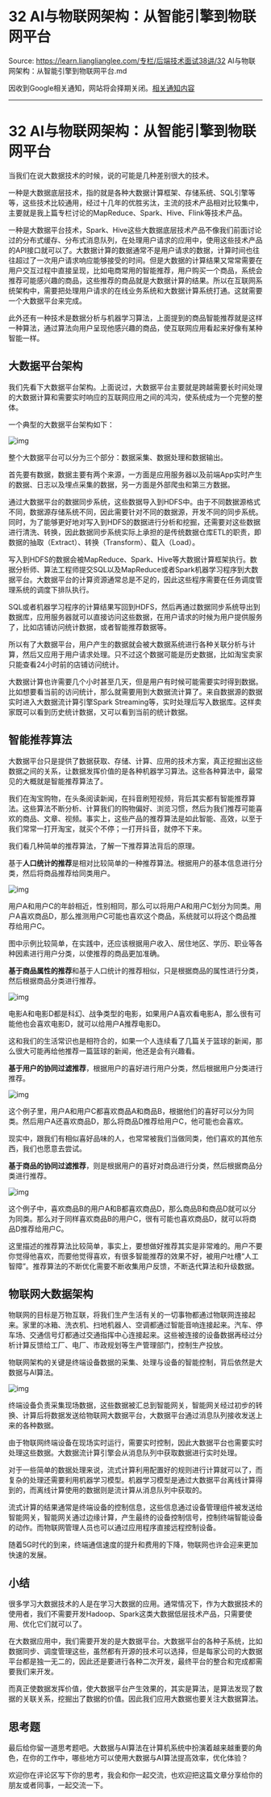 # 32 AI与物联网架构：从智能引擎到物联网平台 

Source: https://learn.lianglianglee.com/专栏/后端技术面试38讲/32 AI与物联网架构：从智能引擎到物联网平台.md

因收到Google相关通知，网站将会择期关闭。[相关通知内容](https://lumendatabase.org/notices/44265620)

---

# 32 AI与物联网架构：从智能引擎到物联网平台

当我们在说大数据技术的时候，说的可能是几种差别很大的技术。

一种是大数据底层技术，指的就是各种大数据计算框架、存储系统、SQL引擎等等，这些技术比较通用，经过十几年的优胜劣汰，主流的技术产品相对比较集中，主要就是我上篇专栏讨论的MapReduce、Spark、Hive、Flink等技术产品。

一种是大数据平台技术，Spark、Hive这些大数据底层技术产品不像我们前面讨论过的分布式缓存、分布式消息队列，在处理用户请求的应用中，使用这些技术产品的API接口就可以了。大数据计算的数据通常不是用户请求的数据，计算时间也往往超过了一次用户请求响应能够接受的时间。但是大数据的计算结果又常常需要在用户交互过程中直接呈现，比如电商常用的智能推荐，用户购买一个商品，系统会推荐可能感兴趣的商品，这些推荐的商品就是大数据计算的结果。所以在互联网系统架构中，需要把处理用户请求的在线业务系统和大数据计算系统打通。这就需要一个大数据平台来完成。

此外还有一种技术是数据分析与机器学习算法，上面提到的商品智能推荐就是这样一种算法，通过算法向用户呈现他感兴趣的商品，使互联网应用看起来好像有某种智能一样。

## 大数据平台架构

我们先看下大数据平台架构。上面说过，大数据平台主要就是跨越需要长时间处理的大数据计算和需要实时响应的互联网应用之间的鸿沟，使系统成为一个完整的整体。

一个典型的大数据平台架构如下：

![img](assets/d2ba4c3628056e8948f771931fb1a0ae.png)

整个大数据平台可以分为三个部分：数据采集、数据处理和数据输出。

首先要有数据，数据主要有两个来源，一方面是应用服务器以及前端App实时产生的数据、日志以及埋点采集的数据，另一方面是外部爬虫和第三方数据。

通过大数据平台的数据同步系统，这些数据导入到HDFS中。由于不同数据源格式不同，数据源存储系统不同，因此需要针对不同的数据源，开发不同的同步系统。同时，为了能够更好地对写入到HDFS的数据进行分析和挖掘，还需要对这些数据进行清洗、转换，因此数据同步系统实际上承担的是传统数据仓库ETL的职责，即数据的抽取（Extract）、转换（Transform）、载入（Load）。

写入到HDFS的数据会被MapReduce、Spark、Hive等大数据计算框架执行。数据分析师、算法工程师提交SQL以及MapReduce或者Spark机器学习程序到大数据平台。大数据平台的计算资源通常总是不足的，因此这些程序需要在任务调度管理系统的调度下排队执行。

SQL或者机器学习程序的计算结果写回到HDFS，然后再通过数据同步系统导出到数据库，应用服务器就可以直接访问这些数据，在用户请求的时候为用户提供服务了，比如店铺访问统计数据，或者智能推荐数据等。

所以有了大数据平台，用户产生的数据就会被大数据系统进行各种关联分析与计算，然后又应用于用户请求处理。只不过这个数据可能是历史数据，比如淘宝卖家只能查看24小时前的店铺访问统计。

大数据计算也许需要几个小时甚至几天，但是用户有时候可能需要实时得到数据。比如想要看当前的访问统计，那么就需要用到大数据流计算了。来自数据源的数据实时进入大数据流计算引擎Spark Streaming等，实时处理后写入数据库。这样卖家既可以看到历史统计数据，又可以看到当前的统计数据。

## 智能推荐算法

大数据平台只是提供了数据获取、存储、计算、应用的技术方案，真正挖掘出这些数据之间的关系，让数据发挥价值的是各种机器学习算法。这些各种算法中，最常见的大概就是智能推荐算法了。

我们在淘宝购物，在头条阅读新闻，在抖音刷短视频，背后其实都有智能推荐算法。这些算法不断分析、计算我们的购物偏好、浏览习惯，然后为我们推荐可能喜欢的商品、文章、视频。事实上，这些产品的推荐算法是如此智能、高效，以至于我们常常一打开淘宝，就买个不停；一打开抖音，就停不下来。

我们看几种简单的推荐算法，了解一下推荐算法背后的原理。

基于**人口统计的推荐**是相对比较简单的一种推荐算法。根据用户的基本信息进行分类，然后将商品推荐给同类用户。

![img](assets/a6519660c588c7d1adece089b0b3612a.png)

用户A和用户C的年龄相近，性别相同，那么可以将用户A和用户C划分为同类。用户A喜欢商品D，那么推测用户C可能也喜欢这个商品，系统就可以将这个商品推荐给用户C。

图中示例比较简单，在实践中，还应该根据用户收入、居住地区、学历、职业等各种因素进行用户分类，以使推荐的商品更加准确。

**基于商品属性的推荐**和基于人口统计的推荐相似，只是根据商品的属性进行分类，然后根据商品分类进行推荐。

![img](assets/00f24e40f1a7213923f15a6cdc5f002d.png)

电影A和电影D都是科幻、战争类型的电影，如果用户A喜欢看电影A，那么很有可能他也会喜欢电影D，就可以给用户A推荐电影D。

这和我们的生活常识也是相符合的，如果一个人连续看了几篇关于篮球的新闻，那么很大可能再给他推荐一篇篮球的新闻，他还是会有兴趣看。

**基于用户的协同过滤推荐**，根据用户的喜好进行用户分类，然后根据用户分类进行推荐。

![img](assets/b0e2409bd54dfa517a4f787531f869ee.png)

这个例子里，用户A和用户C都喜欢商品A和商品B，根据他们的喜好可以分为同类。然后用户A还喜欢商品D，那么将商品D推荐给用户C，他可能也会喜欢。

现实中，跟我们有相似喜好品味的人，也常常被我们当做同类，他们喜欢的其他东西，我们也愿意去尝试。

**基于商品的协同过滤推荐**，则是根据用户的喜好对商品进行分类，然后根据商品分类进行推荐。

![img](assets/e1d9d7658eb9828d4fd40bc26900e211.png)

这个例子中，喜欢商品B的用户A和B都喜欢商品D，那么商品B和商品D就可以分为同类。那么对于同样喜欢商品B的用户C，很有可能也喜欢商品D，就可以将商品D推荐给用户C。

这里描述的推荐算法比较简单，事实上，要想做好推荐其实是非常难的。用户不要你觉得他喜欢，而要他觉得喜欢，有很多智能推荐的效果不好，被用户吐槽“人工智障”。推荐算法的不断优化需要不断收集用户反馈，不断迭代算法和升级数据。

## 物联网大数据架构

物联网的目标是万物互联，将我们生产生活有关的一切事物都通过物联网连接起来。家里的冰箱、洗衣机、扫地机器人、空调都通过智能音响连接起来。汽车、停车场、交通信号灯都通过交通指挥中心连接起来。这些被连接的设备数据再经过分析计算反馈给工厂、电厂、市政规划等生产管理部门，控制生产投放。

物联网架构的关键是终端设备数据的采集、处理与设备的智能控制，背后依然是大数据与AI算法。

![img](assets/fc91925b408be839db63d3acca42df3d.png)

终端设备负责采集现场数据，这些数据被汇总到智能网关，智能网关经过初步的转换、计算后将数据发送给物联网大数据平台，大数据平台通过消息队列接收发送上来的各种数据。

由于物联网终端设备在现场实时运行，需要实时控制，因此大数据平台也需要实时处理这些数据。大数据流计算引擎会从消息队列中获取数据进行实时处理。

对于一些简单的数据处理来说，流式计算利用配置好的规则进行计算就可以了，而复杂的处理还需要利用机器学习模型。机器学习模型是通过大数据平台离线计算得到的，而离线计算使用的数据则是流计算从消息队列中获取的。

流式计算的结果通常是终端设备的控制信息，这些信息通过设备管理组件被发送给智能网关，智能网关通过边缘计算，产生最终的设备控制信号，控制终端智能设备的动作。而物联网管理人员也可以通过应用程序直接远程控制设备。

随着5G时代的到来，终端通信速度的提升和费用的下降，物联网也许会迎来更加快速的发展。

## 小结

很多学习大数据技术的人是在学习大数据的应用。通常情况下，作为大数据技术的使用者，我们不需要开发Hadoop、Spark这类大数据低层技术产品，只需要使用、优化它们就可以了。

在大数据应用中，我们需要开发的是大数据平台。大数据平台的各种子系统，比如数据同步、调度管理这些，虽然都有开源的技术可以选择，但是每家公司的大数据平台都是独一无二的，因此还是要进行各种二次开发，最终平台的整合和完成都需要我们来开发。

而真正使数据发挥价值，使大数据平台产生效果的，其实是算法，是算法发现了数据的关联关系，挖掘出了数据的价值。因此我们应用大数据也要关注大数据算法。

## 思考题

最后给你留一道思考题吧。大数据与AI算法在计算机系统中扮演着越来越重要的角色，在你的工作中，哪些地方可以使用大数据与AI算法提高效率，优化体验？

欢迎你在评论区写下你的思考，我会和你一起交流，也欢迎把这篇文章分享给你的朋友或者同事，一起交流一下。